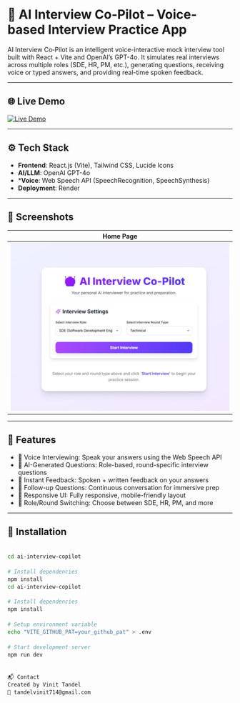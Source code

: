 # 🤖 AI Interview Co‑Pilot – Voice-based Interview Practice App
AI Interview Co‑Pilot is an intelligent voice-interactive mock interview tool built with React + Vite and OpenAI’s GPT-4o. It simulates real interviews across multiple roles (SDE, HR, PM, etc.), generating questions, receiving voice or typed answers, and providing real-time spoken feedback.



---

## 🌐 Live Demo

[![Live Demo](https://img.shields.io/badge/Demo-Online-green.svg)](https://ai-interviewbot-1.onrender.com/)



---

## ⚙️ Tech Stack

- **Frontend**: React.js (Vite), Tailwind CSS, Lucide Icons
- **AI/LLM**: OpenAI GPT-4o
- ***Voice**: Web Speech API (SpeechRecognition, SpeechSynthesis)
- **Deployment**: Render

---

## 📸 Screenshots

| Home Page |
|-----------|
| ![Home](./Screenshots/Home.jpg) | 



---

## 🔑 Features

- 🎤 Voice Interviewing: Speak your answers using the Web Speech API
- 🤖 AI-Generated Questions: Role-based, round-specific interview questions
- 🧠 Instant Feedback: Spoken + written feedback on your answers
- 🔁 Follow-up Questions: Continuous conversation for immersive prep
- 📱 Responsive UI: Fully responsive, mobile-friendly layout
- 🧪 Role/Round Switching: Choose between SDE, HR, PM, and more

---

## 🚀 Installation

```bash

cd ai-interview-copilot

# Install dependencies
npm install
cd ai-interview-copilot

# Install dependencies
npm install

# Setup environment variable
echo "VITE_GITHUB_PAT=your_github_pat" > .env

# Start development server
npm run dev


📬 Contact
Created by Vinit Tandel
📧 tandelvinit714@gmail.com
